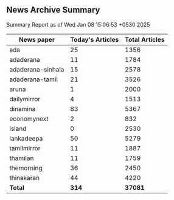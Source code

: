 <!-- @format -->
## News Archive Summary

Summary Report as of Wed Jan 08 15:06:53 +0530 2025

| News paper         | Today's Articles | Total Articles |
|--------------------|------------------|----------------|
| ada               | 25          | 1356        |
| adaderana               | 11          | 1784        |
| adaderana-sinhala               | 15          | 2578        |
| adaderana-tamil               | 21          | 3526        |
| aruna               | 1          | 2000        |
| dailymirror               | 4          | 1513        |
| dinamina               | 83          | 5367        |
| economynext               | 2          | 832        |
| island               | 0          | 2530        |
| lankadeepa               | 50          | 5279        |
| tamilmirror               | 11          | 1887        |
| thamilan               | 11          | 1759        |
| themorning               | 36          | 2450        |
| thinakaran               | 44          | 4220        |
| **Total**          | **314**      | **37081** |

